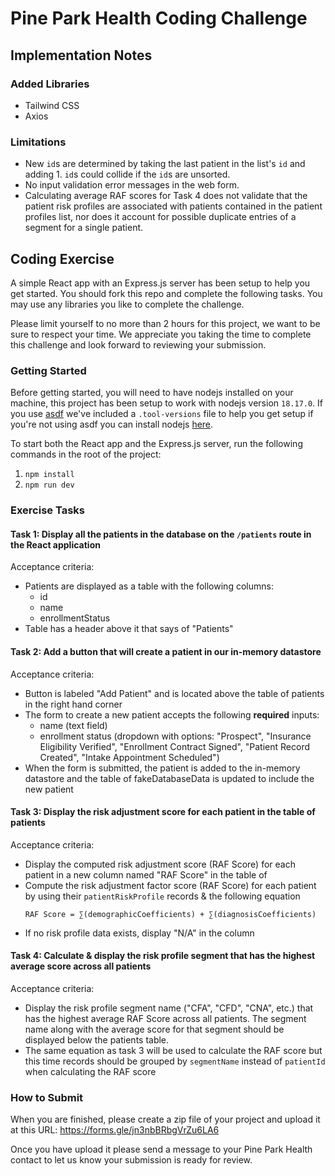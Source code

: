 # Pine Park Health Coding Challenge

## Implementation Notes

### Added Libraries

- Tailwind CSS
- Axios

### Limitations

- New `id`s are determined by taking the last patient in the list's `id` and adding 1. `id`s could collide if the `id`s are unsorted.
- No input validation error messages in the web form.
- Calculating average RAF scores for Task 4 does not validate that the patient risk profiles are associated with patients contained in the patient profiles list, nor does it account for possible duplicate entries of a segment for a single patient.

## Coding Exercise

A simple React app with an Express.js server has been setup to help you get started. You should fork this repo and
complete the following tasks. You may use any libraries you like to complete the challenge.

Please limit yourself to no more than 2 hours for this project, we want to be sure to respect your time. We appreciate
you taking the time to complete this challenge and look forward to reviewing your submission.

### Getting Started

Before getting started, you will need to have nodejs installed on your machine, this project has been setup to
work with nodejs version `18.17.0`. If you use [asdf](https://asdf-vm.com/) we've included a `.tool-versions` file to
help you get setup if you're not using asdf you can install nodejs [here](https://nodejs.org/en/download).

To start both the React app and the Express.js server, run the following commands in the root of the project:

1. `npm install`
2. `npm run dev`

### Exercise Tasks

#### Task 1: Display all the patients in the database on the `/patients` route in the React application

Acceptance criteria:

- Patients are displayed as a table with the following columns:
  - id
  - name
  - enrollmentStatus
- Table has a header above it that says of "Patients"

#### Task 2: Add a button that will create a patient in our in-memory datastore

Acceptance criteria:

- Button is labeled "Add Patient" and is located above the table of patients in the right hand corner
- The form to create a new patient accepts the following **required** inputs:
  - name (text field)
  - enrollment status (dropdown with options: "Prospect", "Insurance Eligibility Verified", "Enrollment Contract Signed", "Patient Record Created", "Intake Appointment Scheduled")
- When the form is submitted, the patient is added to the in-memory datastore and the table of fakeDatabaseData is updated to
  include the new patient

#### Task 3: Display the risk adjustment score for each patient in the table of patients

Acceptance criteria:

- Display the computed risk adjustment score (RAF Score) for each patient in a new column named "RAF Score" in the table of
- Compute the risk adjustment factor score (RAF Score) for each patient by using their `patientRiskProfile` records & the following
  equation
  ```
  RAF Score = ∑(demographicCoefficients) + ∑(diagnosisCoefficients)
  ```
- If no risk profile data exists, display "N/A" in the column

#### Task 4: Calculate & display the risk profile segment that has the highest average score across all patients

Acceptance criteria:

- Display the risk profile segment name ("CFA", "CFD", "CNA", etc.) that has the highest average RAF Score across all patients.
  The segment name along with the average score for that segment should be displayed below the patients table.
- The same equation as task 3 will be used to calculate the RAF score but this time records should be grouped by `segmentName`
  instead of `patientId` when calculating the RAF score

### How to Submit

When you are finished, please create a zip file of your project and upload it at this URL:
https://forms.gle/jn3nbBRbgVrZu6LA6

Once you have upload it please send a message to your Pine Park Health contact to let us know your submission is ready for review.
